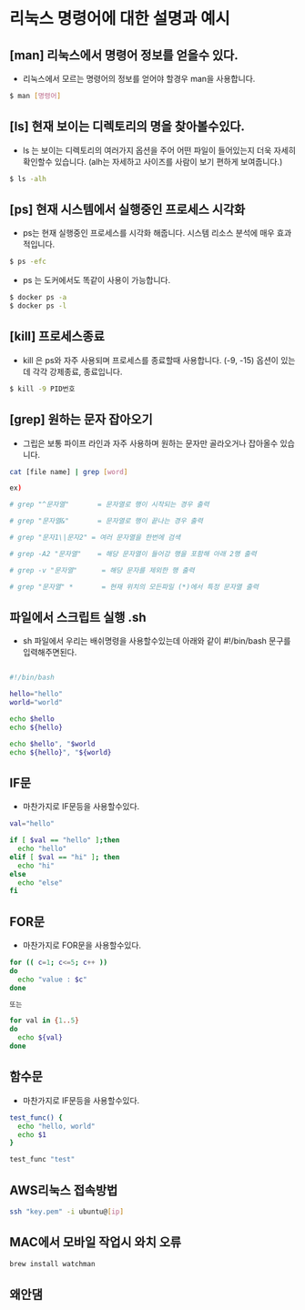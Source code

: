 # 리눅스 명령어에 대한 설명과 예시

## [man] 리눅스에서 명령어 정보를 얻을수 있다.

- 리눅스에서 모르는 명령어의 정보를 얻어야 할경우 man을 사용합니다.

```bash
$ man [명령어]
```

## [ls] 현재 보이는 디렉토리의 명을 찾아볼수있다.

- ls 는 보이는 디렉토리의 여러가지 옵션을 주어 어떤 파일이 들어있는지 더욱 자세히 확인할수 있습니다. (alh는 자세하고 사이즈를 사람이 보기 편하게 보여줍니다.)

```bash
$ ls -alh
```

## [ps] 현재 시스템에서 실행중인 프로세스 시각화

- ps는 현재 실행중인 프로세스를 시각화 해줍니다. 시스템 리소스 분석에 매우 효과적입니다.

```bash
$ ps -efc
```

- ps 는 도커에서도 똑같이 사용이 가능합니다.

```bash
$ docker ps -a
$ docker ps -l
```

## [kill] 프로세스종료

- kill 은 ps와 자주 사용되며 프로세스를 종료할때 사용합니다. (-9, -15) 옵션이 있는데 각각 강제종료, 종료입니다.

```bash
$ kill -9 PID번호
```

## [grep] 원하는 문자 잡아오기

- 그립은 보통 파이프 라인과 자주 사용하며 원하는 문자만 골라오거나 잡아올수 있습니다.

```bash
cat [file name] | grep [word]

ex)

# grep "^문자열"       = 문자열로 행이 시작되는 경우 출력

# grep "문자열&"       = 문자열로 행이 끝나는 경우 출력

# grep "문자1\|문자2" = 여러 문자열을 한번에 검색

# grep -A2 "문자열"    = 해당 문자열이 들어강 행을 포함해 아래 2행 출력

# grep -v "문자열"      = 해당 문자를 제외한 행 출력

# grep "문자열" *       = 현재 위치의 모든파일 (*)에서 특정 문자열 출력


```

## 파일에서 스크립트 실행 .sh

- sh 파일에서 우리는 배쉬명령을 사용할수있는데 아래와 같이 #!/bin/bash 문구를 입력해주면된다.

```bash

#!/bin/bash

hello="hello"
world="world"

echo $hello
echo ${hello}

echo $hello", "$world
echo ${hello}", "${world}
```

## IF문

- 마찬가지로 IF문등을 사용할수있다.

```bash
val="hello"

if [ $val == "hello" ];then
  echo "hello"
elif [ $val == "hi" ]; then
  echo "hi"
else
  echo "else"
fi
```

## FOR문

- 마찬가지로 FOR문을 사용할수있다.

```bash
for (( c=1; c<=5; c++ ))
do
  echo "value : $c"
done

또는

for val in {1..5}
do
  echo ${val}
done
```

## 함수문

- 마찬가지로 IF문등을 사용할수있다.

```bash
test_func() {
  echo "hello, world"
  echo $1
}

test_func "test"
```

## AWS리눅스 접속방법

```bash
ssh "key.pem" -i ubuntu@[ip]
```

## MAC에서 모바일 작업시 와치 오류

```bash
brew install watchman
```

## 왜안댐
